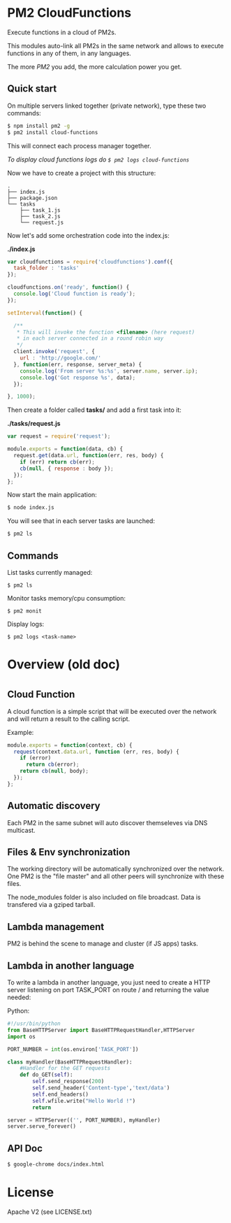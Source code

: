 
# PM2 CloudFunctions

Execute functions in a cloud of PM2s.

This modules auto-link all PM2s in the same network and allows to execute functions in any of them, in any languages.

The more *PM2* you add, the more calculation power you get.

## Quick start

On multiple servers linked together (private network), type these two commands:

```bash
$ npm install pm2 -g
$ pm2 install cloud-functions
```

This will connect each process manager together.

*To display cloud functions logs do `$ pm2 logs cloud-functions`*

Now we have to create a project with this structure:

```
.
├── index.js
├── package.json
└── tasks
    ├── task_1.js
    ├── task_2.js
    └── request.js
```

Now let's add some orchestration code into the index.js:

**./index.js**

```javascript
var cloudfunctions = require('cloudfunctions').conf({
  task_folder : 'tasks'
});

cloudfunctions.on('ready', function() {
  console.log('Cloud function is ready');
});

setInterval(function() {

  /**
   * This will invoke the function <filename> (here request)
   * in each server connected in a round robin way
   */
  client.invoke('request', {
    url : 'http://google.com/'
  }, function(err, response, server_meta) {
    console.log('From server %s:%s', server.name, server.ip);
    console.log('Got response %s', data);
  });

}, 1000);
```

Then create a folder called **tasks/** and add a first task into it:

**./tasks/request.js**

```javascript
var request = require('request');

module.exports = function(data, cb) {
  request.get(data.url, function(err, res, body) {
    if (err) return cb(err);
    cb(null, { response : body });
  });
};
```

Now start the main application:

```bash
$ node index.js
```

You will see that in each server tasks are launched:

```bash
$ pm2 ls
```

## Commands

List tasks currently managed:

```
$ pm2 ls
```

Monitor tasks memory/cpu consumption:

```
$ pm2 monit
```

Display logs:

```
$ pm2 logs <task-name>
```


#
# Overview (old doc)
#

## Cloud Function

A cloud function is a simple script that will be executed over the network and will return a result to the calling script.

Example:

```javascript
module.exports = function(context, cb) {
  request(context.data.url, function (err, res, body) {
    if (error)
      return cb(error);
    return cb(null, body);
  });
};
```

## Automatic discovery

Each PM2 in the same subnet will auto discover themseleves via DNS multicast.

## Files & Env synchronization

The working directory will be automatically synchronized over the network.
One PM2 is the "file master" and all other peers will synchronize with these files.

The node_modules folder is also included on file broadcast. Data is transfered via a gziped tarball.

## Lambda management

PM2 is behind the scene to manage and cluster (if JS apps) tasks.

## Lambda in another language

To write a lambda in another language, you just need to create a HTTP server listening on port TASK_PORT on route / and returning the value needed:

Python:

```python
#!/usr/bin/python
from BaseHTTPServer import BaseHTTPRequestHandler,HTTPServer
import os

PORT_NUMBER = int(os.environ['TASK_PORT'])

class myHandler(BaseHTTPRequestHandler):
    #Handler for the GET requests
    def do_GET(self):
        self.send_response(200)
        self.send_header('Content-type','text/data')
        self.end_headers()
        self.wfile.write("Hello World !")
        return

server = HTTPServer(('', PORT_NUMBER), myHandler)
server.serve_forever()
```

## API Doc

```bash
$ google-chrome docs/index.html
```

# License

Apache V2 (see LICENSE.txt)
